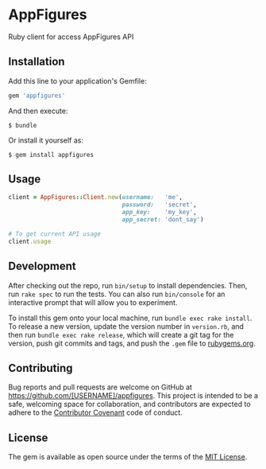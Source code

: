 # AppFigures

Ruby client for access AppFigures API

## Installation

Add this line to your application's Gemfile:

```ruby
gem 'appfigures'
```

And then execute:

    $ bundle

Or install it yourself as:

    $ gem install appfigures

## Usage

```ruby
client = AppFigures::Client.new(username:   'me',
                                password:   'secret',
                                app_key:    'my_key',
                                app_secret: 'dont_say')

# To get current API usage
client.usage
```

## Development

After checking out the repo, run `bin/setup` to install dependencies. Then, run `rake spec` to run the tests. You can also run `bin/console` for an interactive prompt that will allow you to experiment.

To install this gem onto your local machine, run `bundle exec rake install`. To release a new version, update the version number in `version.rb`, and then run `bundle exec rake release`, which will create a git tag for the version, push git commits and tags, and push the `.gem` file to [rubygems.org](https://rubygems.org).

## Contributing

Bug reports and pull requests are welcome on GitHub at https://github.com/[USERNAME]/appfigures. This project is intended to be a safe, welcoming space for collaboration, and contributors are expected to adhere to the [Contributor Covenant](http://contributor-covenant.org) code of conduct.


## License

The gem is available as open source under the terms of the [MIT License](http://opensource.org/licenses/MIT).

